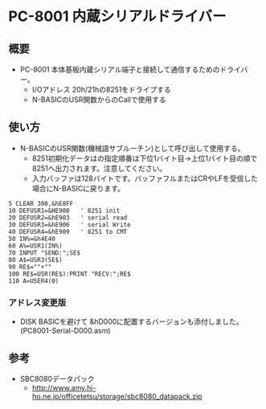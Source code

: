 # PC-8001 内蔵シリアルドライバー

## 概要

* PC-8001 本体基板内蔵シリアル端子と接続して通信するためのドライバー。
    * I/Oアドレス 20h/21hの8251をドライブする
    * N-BASICのUSR関数からのCallで使用する

## 使い方
* N-BASICのUSR関数(機械語サブルーチン)として呼び出して使用する。
  * 8251初期化データはの指定順番は下位1バイト目→上位1バイト目の順で8251へ出力されます。注意してください。
  * 入力バッファは128バイトです。バッファフルまたはCRやLFを受信した場合にN-BASICに戻ります。
```
5 CLEAR 300,&hE8FF
10 DEFUSR1=&HE900   ' 8251 init
20 DEFUSR2=&hE903   ' serial read
30 DEFUSR3=&hE906   ' serial Write
40 DEFUSR4=&hE909   ' 8251 to CMT
50 IN%=&h4E40
60 A%=USR1(IN%)
70 INPUT "SEND:";SE$
80 A$=USR3(SE$)
90 RE$=""+""
100 RE$=USR(RE$):PRINT "RECV:";RE$
110 A=USER4(0) 
```

### アドレス変更版

* DISK BASICを避けて &hD000に配置するバージョンも添付しました。(PC8001-Serial-D000.asm) 

## 参考
* SBC8080データパック
    * http://www.amy.hi-ho.ne.jp/officetetsu/storage/sbc8080_datapack.zip